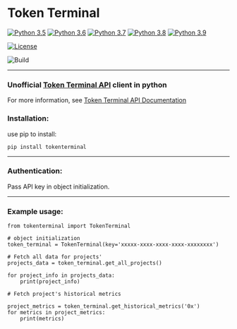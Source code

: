 # Token Terminal

[![Python 3.5](https://img.shields.io/badge/python-3.5-blue.svg)](https://www.python.org/downloads/release/python-350/)
[![Python 3.6](https://img.shields.io/badge/python-3.6-blue.svg)](https://www.python.org/downloads/release/python-360/)
[![Python 3.7](https://img.shields.io/badge/python-3.7-blue.svg)](https://www.python.org/downloads/release/python-370/)
[![Python 3.8](https://img.shields.io/badge/python-3.8-blue.svg)](https://www.python.org/downloads/release/python-380/)
[![Python 3.9](https://img.shields.io/badge/python-3.9-blue.svg)](https://www.python.org/downloads/release/python-390/)

[![License](https://img.shields.io/badge/License-Apache%202.0-blue.svg)](https://opensource.org/licenses/Apache-2.0)

![Build](https://github.com/itzmestar/tokenterminal/workflows/Build/badge.svg)


-------

### Unofficial [Token Terminal API](https://www.tokenterminal.com/) client in python

For more information, see [Token Terminal API Documentation](https://docs.tokenterminal.com/)

### Installation:

use pip to install:

``` 
pip install tokenterminal
```

-----------

### Authentication:

Pass API key in object initialization.

-----------

### Example usage:

```
from tokenterminal import TokenTerminal

# object initialization
token_terminal = TokenTerminal(key='xxxxx-xxxx-xxxx-xxxx-xxxxxxxx')

# Fetch all data for projects' 
projects_data = token_terminal.get_all_projects()

for project_info in projects_data:
    print(project_info)

# Fetch project's historical metrics

project_metrics = token_terminal.get_historical_metrics('0x')
for metrics in project_metrics:
    print(metrics)
```